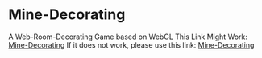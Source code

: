 # Mine-Decorating
A Web-Room-Decorating Game based on WebGL 
This Link Might Work: [Mine-Decorating][1]
If it does not work, please use this link: [Mine-Decorating][2]

[1]: https://i6.cims.nyu.edu/~jz5751/graphics/final_project/
[2]: https://suqichen777.github.io/Mine-Decorating/
